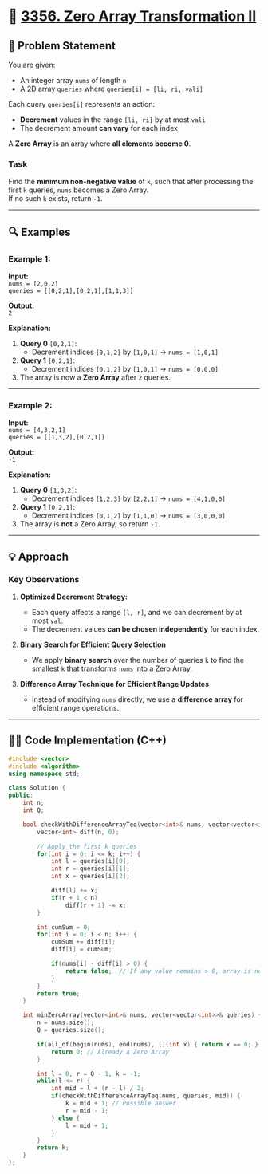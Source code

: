 # 🚀 [3356. Zero Array Transformation II](https://leetcode.com/problems/zero-array-transformation-ii/)

## 📜 Problem Statement

You are given:
- An integer array `nums` of length `n`
- A 2D array `queries` where `queries[i] = [li, ri, vali]`

Each query `queries[i]` represents an action:
- **Decrement** values in the range `[li, ri]` by at most `vali`
- The decrement amount **can vary** for each index

A **Zero Array** is an array where **all elements become 0**.

### **Task**
Find the **minimum non-negative value** of `k`, such that after processing the first `k` queries, `nums` becomes a Zero Array.  
If no such `k` exists, return `-1`.

---

## 🔍 Examples

### Example 1:
**Input:**  
`nums = [2,0,2]`  
`queries = [[0,2,1],[0,2,1],[1,1,3]]`  

**Output:**  
`2`  

**Explanation:**
1. **Query 0** `[0,2,1]`:  
   - Decrement indices `[0,1,2]` by `[1,0,1]` → `nums = [1,0,1]`
2. **Query 1** `[0,2,1]`:  
   - Decrement indices `[0,1,2]` by `[1,0,1]` → `nums = [0,0,0]`
3. The array is now a **Zero Array** after `2` queries.

---

### Example 2:
**Input:**  
`nums = [4,3,2,1]`  
`queries = [[1,3,2],[0,2,1]]`  

**Output:**  
`-1`  

**Explanation:**  
1. **Query 0** `[1,3,2]`:  
   - Decrement indices `[1,2,3]` by `[2,2,1]` → `nums = [4,1,0,0]`
2. **Query 1** `[0,2,1]`:  
   - Decrement indices `[0,1,2]` by `[1,1,0]` → `nums = [3,0,0,0]`
3. The array is **not** a Zero Array, so return `-1`.

---

## 💡 Approach

### **Key Observations**
1. **Optimized Decrement Strategy:**  
   - Each query affects a range `[l, r]`, and we can decrement by at most `val`.
   - The decrement values **can be chosen independently** for each index.
  
2. **Binary Search for Efficient Query Selection**  
   - We apply **binary search** over the number of queries `k` to find the smallest `k` that transforms `nums` into a Zero Array.
  
3. **Difference Array Technique for Efficient Range Updates**  
   - Instead of modifying `nums` directly, we use a **difference array** for efficient range operations.

---

## 👨‍💻 Code Implementation (C++)

```cpp
#include <vector>
#include <algorithm>
using namespace std;

class Solution {
public:
    int n;
    int Q;

    bool checkWithDifferenceArrayTeq(vector<int>& nums, vector<vector<int>>& queries, int k) {
        vector<int> diff(n, 0);

        // Apply the first k queries
        for(int i = 0; i <= k; i++) {
            int l = queries[i][0];
            int r = queries[i][1];
            int x = queries[i][2];

            diff[l] += x;
            if(r + 1 < n)
                diff[r + 1] -= x;
        }

        int cumSum = 0;
        for(int i = 0; i < n; i++) {
            cumSum += diff[i];
            diff[i] = cumSum;

            if(nums[i] - diff[i] > 0) { 
                return false;  // If any value remains > 0, array is not zero
            }
        }
        return true;
    }

    int minZeroArray(vector<int>& nums, vector<vector<int>>& queries) {
        n = nums.size();
        Q = queries.size();

        if(all_of(begin(nums), end(nums), [](int x) { return x == 0; })) {
            return 0; // Already a Zero Array
        }

        int l = 0, r = Q - 1, k = -1;
        while(l <= r) {
            int mid = l + (r - l) / 2;
            if(checkWithDifferenceArrayTeq(nums, queries, mid)) {
                k = mid + 1; // Possible answer
                r = mid - 1;
            } else {
                l = mid + 1;
            }
        }
        return k;
    }
};
